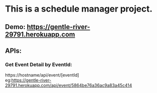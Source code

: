 # This is a schedule manager project.
## Demo: https://gentle-river-29791.herokuapp.com

## APIs:
### Get Event Detail by EventId:
https://hostname/api/event/[eventId]  
eg:https://gentle-river-29791.herokuapp.com/api/event/5864be76a36ac9a83a45c414
